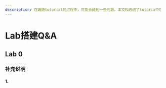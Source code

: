 ```yaml
---
description: 在跟随tutorial的过程中，可能会碰到一些问题。本文档总结了tutoria中现存的一些问题，并附有往届同学对该问题的一些见解。既可以将本文档当作tutorial的订正，也可以认为是个讨论区。
---
```


# Lab搭建Q&A



## Lab 0

### 补充说明

#### 1. 

